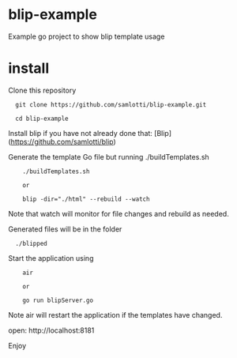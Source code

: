 # blip-example
Example go project to show blip template usage


# install

Clone this repository

```shell
  git clone https://github.com/samlotti/blip-example.git
  
  cd blip-example
```



Install blip if you have not already done that: [Blip] (https://github.com/samlotti/blip)

Generate the template Go file but running ./buildTemplates.sh

```shell
    ./buildTemplates.sh
    
    or 
    
    blip -dir="./html" --rebuild --watch
```

Note that watch will monitor for file changes and rebuild as needed.

Generated files will be in the folder

```shell
  ./blipped
```

Start the application using 

```shell
    air
    
    or 
    
    go run blipServer.go

```

Note air will restart the application if the templates have changed.

open:  http://localhost:8181

Enjoy

